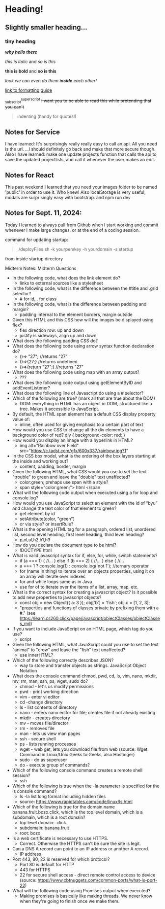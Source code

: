 # Heading!
## Slightly smaller heading...
### tiny heading
***why hello there***

_this is italic_ and *so is this*

__this is bold__ and **so is this**

*look we can even do them __inside__ each other!*

[link to formatting guide](https://docs.github.com/en/get-started/writing-on-github/getting-started-with-writing-and-formatting-on-github/basic-writing-and-formatting-syntax)

<sub>subscript</sub><sup>superscript</sup> ~~I want you to be able to read this while pretending that you can't~~

> indenting (handy for quotes!)
## Notes for Service
I have learned: It's surprisingly really really easy to call an api. All you need is the url.
...I should definitely go back and make that more secure though.
Also I have learned: make one update projects function that calls the api to save the updated projectlists, and call it whenever the user makes an edit.
## Notes for React
This past weekend I learned that you need your images folder to be named 'public' in order to use it. Who knew! Also localStorage is very useful, modals are surprisingly easy with bootstrap. and npm run dev

## Notes for Sept. 11, 2024:
Today I learned to always pull from Github when I start working and commit whenever I make large changes, or at the end of a coding session.

command for updating startup:
> ./deployFiles.sh -k yourpemkey -h yourdomain -s startup
> 
from inside startup directory

Midterm Notes:
Midterm Questions
- In the following code, what does the link element do?
  - links to external sources like a stylesheet
- In the following code, what is the difference between the #title and .grid selector?
  - \# for id, . for class
- In the following code, what is the difference between padding and margin?
  - padding internal to the element borders, margin outside
- Given this HTML and this CSS how will the images be displayed using flex?
  - flex direction row: up and down
  - justify is sideways, align up and down
- What does the following padding CSS do?
- What does the following code using arrow syntax function declaration do?
  - ()=> "27"; //returns "27"
  - ()=>{27;} //returns undefined
  - ()=>{return "27";} //returns "27"
- What does the following code using map with an array output?
  - ???
- What does the following code output using getElementByID and addEventListener?
- What does the following line of Javascript do using a # selector?
- Which of the following are true? (mark all that are true about the DOM)
  - DOM: everything in HTML has an object in DOM, structured like a tree. Makes it accessible to JavaScript.
- By default, the HTML span element has a default CSS display property value of:
  - inline, often used for giving emphasis to a certain part of text
- How would you use CSS to change all the div elements to have a background color of red?
  div {
    background-color: red;
  }
- How would you display an image with a hyperlink in HTML?
  - img alt="Rainbow over Field" src="https://c.tadst.com/gfx/600x337/rainbow.jpg?1"
- In the CSS box model, what is the ordering of the box layers starting at the inside and working out?
  - content, padding, border, margin
- Given the following HTML, what CSS would you use to set the text "trouble" to green and leave the "double" text unaffected?
  - color:green; prehaps use span with a style?
  -  span style="color:green;"> html </span
- What will the following code output when executed using a for loop and console.log?
- How would you use JavaScript to select an element with the id of “byu” and change the text color of that element to green?
  - get element by id
  - setAttribute(color, "green")
  - or via style? or insertRule?
- What is the opening HTML tag for a paragraph, ordered list, unordered list, second level heading, first level heading, third level heading?
  - p,ol,ul,h2,h1,h3
- How do you declare the document type to be html?
  - !DOCTYPE html
- What is valid javascript syntax for if, else, for, while, switch statements?
  - if (a === 1) {
    //...
  } else if (b === 2) {
    //...
  } else {
    //...
  - a === 1 ? console.log(1) : console.log('not 1'); //ternary operator
  - for (name in thing) to iterate over an objects properties, using it on an array will iterate over indexes
  - for and while loops same as in Java
  - use for of to iterate over the items of a list, array, map, etc.
- What is the correct syntax for creating a javascript object? Is it possible to add new properties to javascript objects?
  - const obj = new Object({ a: 3 });
    obj['b'] = 'fish';
    obj.c = [1, 2, 3];
  - "properties and functions of classes private by prefixing them with a #." (see https://learn.cs260.click/page/javascript/objectClasses/objectClasses_md)
- If you want to include JavaScript on an HTML page, which tag do you use?
  - script
- Given the following HTML, what JavaScript could you use to set the text "animal" to "crow" and leave the "fish" text unaffected?
  - use innerHTML?
- Which of the following correctly describes JSON?
  - way to store and transfer objects as strings. JavaScript Object Notation
- What does the console command chmod, pwd, cd, ls, vim, nano, mkdir, mv, rm, man, ssh, ps, wget, sudo  do?
  - chmod - let's us modify permissions
  - pwd - print working direction
  - vim - enter vi editor
  - cd -change directory
  - ls - list contents of directory
  - nano - enters nano editor for file; creates file if not already existing
  - mkdir - creates directory
  - mv - moves file/director
  - rm - removes file
  - man - lets us view man pages
  - ssh - secure shell
  - ps - lists running processes
  - wget - web get, lets you download file from web (source: Wget Command in Linux/Unix Geeks to Geeks, also Hostinger)
  - sudo - do as superuser
  - do - execute group of commands?
- Which of the following console command creates a remote shell session?
  - ssh
- Which of the following is true when the -la parameter is specified for the ls console command?
  - ls -la	list long format including hidden files
  - source: https://www.rapidtables.com/code/linux/ls.html 
- Which of the following is true for the domain name banana.fruit.bozo.click, which is the top level domain, which is a subdomain, which is a root domain?
  - top level domain: .click
  - subdomain: banana.fruit
  - root: bozo
- Is a web certificate is necessary to use HTTPS.
  - Correct. Otherwise the HTTPS can't be sure the site is legit.
- Can a DNS A record can point to an IP address or another A record.
  - IP address
- Port 443, 80, 22 is reserved for which protocol?
  - Port 80 is default for HTTP
  - 443 for HTTPS
  - 22 for secure shell access - direct remote control access to device (source: https://www.cbtnuggets.com/common-ports/what-is-port-22)
- What will the following code using Promises output when executed?
  - Making promises is basically like making threads. We never know when they're going to finish once we make them.

